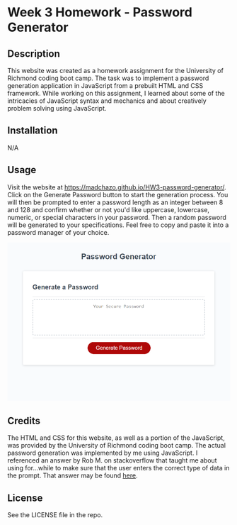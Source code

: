 # Week 3 Homework - Password Generator

## Description

This website was created as a homework assignment for the University of Richmond coding boot camp. The task was to implement a password generation application in JavaScript from a prebuilt HTML and CSS framework. While working on this assignment, I learned about some of the intricacies of JavaScript syntax and mechanics and about creatively problem solving using JavaScript.

## Installation

N/A

## Usage

Visit the website at https://madchazo.github.io/HW3-password-generator/.
Click on the Generate Password button to start the generation process. You will then be prompted to enter a password length as an integer between 8 and 128 and confirm whether or not you'd like uppercase, lowercase, numeric, or special characters in your password. Then a random password will be generated to your specifications. Feel free to copy and paste it into a password manager of your choice.

![screenshot of password generator website](HW3-Screenshot.png)

## Credits

The HTML and CSS for this website, as well as a portion of the JavaScript, was provided by the University of Richmond coding boot camp. The actual password generation was implemented by me using JavaScript. I referenced an answer by Rob M. on stackoverflow that taught me about using for...while to make sure that the user enters the correct type of data in the prompt. That answer may be found [here](https://stackoverflow.com/a/15047174).

## License

See the LICENSE file in the repo.
